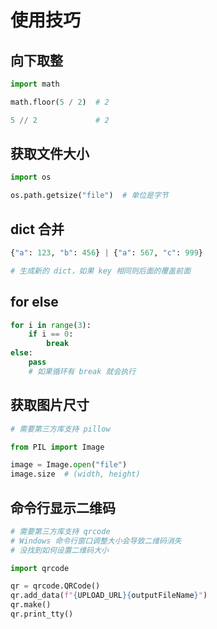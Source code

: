 # 使用技巧


## 向下取整

``` py
import math

math.floor(5 / 2)  # 2

5 // 2             # 2
```


## 获取文件大小

``` py
import os

os.path.getsize("file")  # 单位是字节
```


## dict 合并

``` py
{"a": 123, "b": 456} | {"a": 567, "c": 999}

# 生成新的 dict，如果 key 相同则后面的覆盖前面
```


## for else

``` py
for i in range(3):
    if i == 0:
        break
else:
    pass
    # 如果循环有 break 就会执行
```


## 获取图片尺寸

``` py
# 需要第三方库支持 pillow

from PIL import Image

image = Image.open("file")
image.size  # (width, height)
```


## 命令行显示二维码

``` py
# 需要第三方库支持 qrcode
# Windows 命令行窗口调整大小会导致二维码消失
# 没找到如何设置二维码大小

import qrcode

qr = qrcode.QRCode()
qr.add_data(f"{UPLOAD_URL}{outputFileName}")
qr.make()
qr.print_tty()
```
